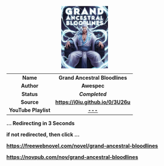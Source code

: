 
<meta charset="UTF-8">
<meta name="viewport" content="width=device-width, initial-scale=1.0">
<meta http-equiv="refresh" content="5;url=https://freewebnovel.com/novel/grand-ancestral-bloodlines">
<div style='margin: auto; width: 85%; padding: 10px;'>

<img src="cover.jpg" style='display: block; margin: auto; width: 30%;'>

| | |
| :---: | :---: |
| **Name** | **Grand Ancestral Bloodlines** |
| **Author** | **Awespec** |
| **Status** | ***Completed*** |
| **Source** | **https://i0iu.github.io/0/3U26u** |
| **YouTube Playlist** | [**---**](https://www.youtube.com/playlist?list=---) |

**... Redirecting in 3 Seconds**

**if not redirected, then click ...**

**https://freewebnovel.com/novel/grand-ancestral-bloodlines**

**https://novpub.com/nov/grand-ancestral-bloodlines**

</div>